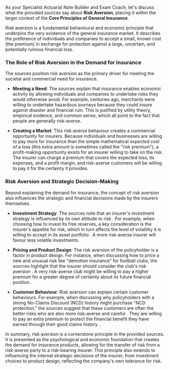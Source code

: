 As your Specialist Actuarial Note Builder and Exam Coach, let's discuss what the provided sources say about **Risk Aversion**, placing it within the larger context of the **Core Principles of General Insurance**.

Risk aversion is a fundamental behavioural and economic principle that underpins the very existence of the general insurance market. It describes the preference of individuals and companies to accept a small, known cost (the premium) in exchange for protection against a large, uncertain, and potentially ruinous financial loss.

### **The Role of Risk Aversion in the Demand for Insurance**

The sources position risk aversion as the primary driver for meeting the societal and commercial need for insurance.

* **Meeting a Need**: The sources explain that insurance enables economic activity by allowing individuals and companies to undertake risks they would otherwise avoid. For example, centuries ago, merchants were willing to undertake hazardous journeys because they could insure against disaster and financial ruin. This is justified by utility theory, empirical evidence, and common sense, which all point to the fact that people are generally risk-averse.

* **Creating a Market**: This risk-averse behaviour creates a commercial opportunity for insurers. Because individuals and businesses are willing to pay more for insurance than the simple mathematical expected cost of a loss (this extra amount is sometimes called the "risk premium"), a profit-making opportunity exists for an insurer willing to take on the risk. The insurer can charge a premium that covers the expected loss, its expenses, and a profit margin, and risk-averse customers will be willing to pay it for the certainty it provides.

### **Risk Aversion and Strategic Decision-Making**

Beyond explaining the demand for insurance, the concept of risk aversion also influences the strategic and financial decisions made by the insurers themselves.

* **Investment Strategy**: The sources note that an insurer's investment strategy is influenced by its own attitude to risk . For example, when choosing how to invest its free reserves, a key consideration is the insurer's appetite for risk, which in turn affects the level of volatility it is willing to accept in its asset portfolio . A more risk-averse insurer will favour less volatile investments.

* **Pricing and Product Design**: The risk aversion of the policyholder is a factor in product design. For instance, when discussing how to price a new and unusual risk like "demotion insurance" for football clubs, the sources highlight that the insurer should consider the club's risk aversion . A very risk-averse club might be willing to pay a higher premium for a greater degree of certainty about its future financial position .

* **Customer Behaviour**: Risk aversion can explain certain customer behaviours. For example, when discussing why policyholders with a strong No-Claims Discount (NCD) history might purchase "NCD protection," the sources suggest that these customers are often the better risks who are also more risk-averse and careful . They are willing to pay an extra premium to protect the financial benefit they have earned through their good claims history .

In summary, risk aversion is a cornerstone principle in the provided sources. It is presented as the psychological and economic foundation that creates the demand for insurance products, allowing for the transfer of risk from a risk-averse party to a risk-bearing insurer. This principle also extends to influencing the internal strategic decisions of the insurer, from investment choices to product design, reflecting the company's own tolerance for risk.

